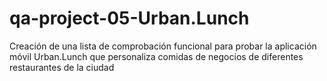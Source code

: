 # qa-project-05-Urban.Lunch
Creación de una lista de comprobación funcional para probar la aplicación móvil Urban.Lunch que personaliza comidas de negocios de diferentes restaurantes de la ciudad
